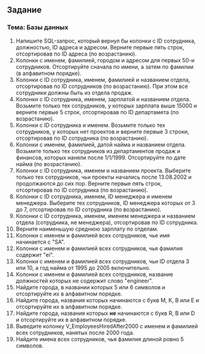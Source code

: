 ## Задание

### **Тема: Базы данных**

1. Напишите SQL-запрос, который вернул бы колонки с ID сотрудника, должностью, ID адреса и адресом. Верните первые пять строк, отсортировав по ID адреса (по возрастанию).
2. Колонки с именем, фамилией, городом и адресом для первых 50-и сотрудников. Отсортируйте сначала по имени, а затем по фамилии (в алфавитном порядке).
3. Колонки с ID сотрудника, именем, фамилией и названием отдела, отсортировав по ID сотрудников (по возрастанию). При этом все сотрудники должны быть из отдела продаж.
4. Колонки с ID сотрудника, именем, зарплатой и названием отдела. Возьмите только тех сотрудников, у которых зарплата выше 15000 и верните первые 5 строк, отсортировав по ID департамета (по возрастанию).
5. Колонки с ID сотрудника и именем. Возьмите только тех сотрудников, у которых нет проектов и верните первые 3 строки, отсортировав по ID сотрудника (по возрастанию).
6. Колонки с именем, фамилией, датой найма и названием отдела. Возьмите только тех сотрудников из департаментов продаж и финансов, которых наняли после 1/1/1999. Отсортируйте по дате найма (по возрастанию).
7. Колонки с ID сотрудника, именем и названием проекта. Выберите только тех сотрудников, чьи проекты начались после 13.08.2002 и продолжаются до сих пор. Верните первые пять строк, отсортировав по ID сотрудника (по возрастанию).
8. Колонки с ID сотрудника, именем, ID менеджера и именем менеджера. Выберите тех сотрудников, ID менеджера которых от 3 до 7, отсортировав по ID сотрудника (по возрастанию).
9. Колонки с ID сотрудника, именем, именем менеджера и названием отдела (сотрудника, не менеджера), отсортировав по ID сотрудника.
10. Верните наименьшую среднюю зарплату по отделам.
11. Колонки с именем и фамилией всех сотрудников, чье имя начинается с "SA".
12. Колонки с именем и фамилией всех сотрудников, чья фамилия содержит "ei".
13. Колонки с именем и фамилией всех сотрудников, чьи ID отдела 3 или 10, а год найма от 1995 до 2005 включительно.
14. Колонки с именем и фамилией всех сотрудников, название должностей которых не содержит слово "engineer".
15. Найдите города, в названии которых 5 или 6 символов и отсортируйте их в алфавитном порядке.
16. Найдите города, названия которых начинаются с букв M, K, B или E и отсортируйте их в алфавитном порядке.
17. Найдите города, названия которых **не** начинаются с букв R, B или D и отсортируйте их в алфавитном порядке.
18. Выведите колонку V_EmployeesHiredAfter2000 с именем и фамилией всех сотрудников, нанятых после 2000 года.
19. Найдите имена всех сотрудников, чья фамилия длиной ровно 5 символов.

